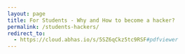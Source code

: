 ```yaml
---
layout: page
title: For Students - Why and How to become a hacker?
permalink: /students-hackers/
redirect_to:
  - https://cloud.abhas.io/s/5SZ6qCkz5tc9RSF#pdfviewer
---
```


